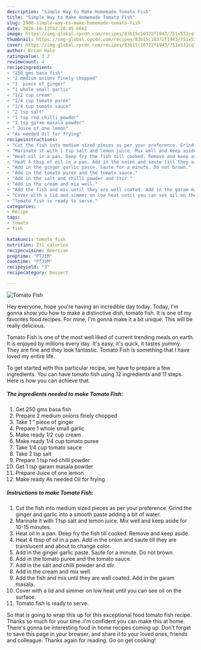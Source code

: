 ```yaml
---
description: "Simple Way to Make Homemade Tomato Fish"
title: "Simple Way to Make Homemade Tomato Fish"
slug: 2908-simple-way-to-make-homemade-tomato-fish
date: 2020-10-13T02:20:45.668Z
image: https://img-global.cpcdn.com/recipes/83b15c10372f1943/751x532cq70/tomato-fish-recipe-main-photo.jpg
thumbnail: https://img-global.cpcdn.com/recipes/83b15c10372f1943/751x532cq70/tomato-fish-recipe-main-photo.jpg
cover: https://img-global.cpcdn.com/recipes/83b15c10372f1943/751x532cq70/tomato-fish-recipe-main-photo.jpg
author: Brian Hale
ratingvalue: 3.2
reviewcount: 4
recipeingredient:
- "250 gms basa fish"
- "2 medium onions finely chopped"
- "1  piece of ginger"
- "1 whole small garlic"
- "1/2 cup cream"
- "1/4 cup tomato puree"
- "1/4 cup tomato sauce"
- "2 tsp salt"
- "1 tsp red chilli powder"
- "1 tsp garam masala powder"
- " Juice of one lemon"
- "As needed Oil for frying"
recipeinstructions:
- "Cut the fish into medium sized pieces as per your preference. Grind the ginger and garlic into a smooth paste adding a bit of water."
- "Marinate it with 1 tsp salt and lemon juice. Mix well and keep aside for 10-15 minutes."
- "Heat oil in a pan. Deep fry the fish till cooked. Remove and keep aside."
- "Heat 4 tbsp of oil in a pan. Add in the onion and saute till they are translucent and about to change color."
- "Add in the ginger garlic paste. Saute for a minute. Do not brown."
- "Add in the tomato puree and the tomato sauce."
- "Add in the salt and chilli powder and stir."
- "Add in the cream and mix well."
- "Add the fish and mix until they are well coated. Add in the garam masala."
- "Cover with a lid and simmer on low heat until you can see oil on the surface."
- "Tomato fish is ready to serve."
categories:
- Recipe
tags:
- tomato
- fish

katakunci: tomato fish 
nutrition: 231 calories
recipecuisine: American
preptime: "PT21M"
cooktime: "PT35M"
recipeyield: "3"
recipecategory: Dessert

---
```



![Tomato Fish](https://img-global.cpcdn.com/recipes/83b15c10372f1943/751x532cq70/tomato-fish-recipe-main-photo.jpg)

Hey everyone, hope you're having an incredible day today. Today, I'm gonna show you how to make a distinctive dish, tomato fish. It is one of my favorites food recipes. For mine, I'm gonna make it a bit unique. This will be really delicious.



Tomato Fish is one of the most well liked of current trending meals on earth. It is enjoyed by millions every day. It's easy, it's quick, it tastes yummy. They are fine and they look fantastic. Tomato Fish is something that I have loved my entire life.


To get started with this particular recipe, we have to prepare a few ingredients. You can have tomato fish using 12 ingredients and 11 steps. Here is how you can achieve that.

<!--inarticleads1-->

##### The ingredients needed to make Tomato Fish:

1. Get 250 gms basa fish
1. Prepare 2 medium onions finely chopped
1. Take 1 ” piece of ginger
1. Prepare 1 whole small garlic
1. Make ready 1/2 cup cream
1. Make ready 1/4 cup tomato puree
1. Take 1/4 cup tomato sauce
1. Take 2 tsp salt
1. Prepare 1 tsp red chilli powder
1. Get 1 tsp garam masala powder
1. Prepare  Juice of one lemon
1. Make ready As needed Oil for frying




<!--inarticleads2-->

##### Instructions to make Tomato Fish:

1. Cut the fish into medium sized pieces as per your preference. Grind the ginger and garlic into a smooth paste adding a bit of water.
1. Marinate it with 1 tsp salt and lemon juice. Mix well and keep aside for 10-15 minutes.
1. Heat oil in a pan. Deep fry the fish till cooked. Remove and keep aside.
1. Heat 4 tbsp of oil in a pan. Add in the onion and saute till they are translucent and about to change color.
1. Add in the ginger garlic paste. Saute for a minute. Do not brown.
1. Add in the tomato puree and the tomato sauce.
1. Add in the salt and chilli powder and stir.
1. Add in the cream and mix well.
1. Add the fish and mix until they are well coated. Add in the garam masala.
1. Cover with a lid and simmer on low heat until you can see oil on the surface.
1. Tomato fish is ready to serve.




So that is going to wrap this up for this exceptional food tomato fish recipe. Thanks so much for your time. I'm confident you can make this at home. There's gonna be interesting food in home recipes coming up. Don't forget to save this page in your browser, and share it to your loved ones, friends and colleague. Thanks again for reading. Go on get cooking!
